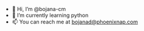 - 👋 Hi, I’m @bojana-cm
- 🌱 I’m currently learning python
- 📫 You can reach me at bojanad@phoenixnap.com

<!---
bojana-cm/bojana-cm is a python learner.
--->
